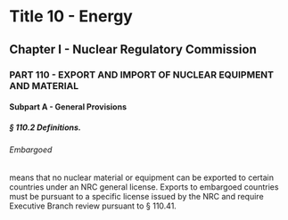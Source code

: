 
# Title 10 - Energy
## Chapter I - Nuclear Regulatory Commission
### PART 110 - EXPORT AND IMPORT OF NUCLEAR EQUIPMENT AND MATERIAL
#### Subpart A - General Provisions
##### § 110.2 Definitions.
###### Embargoed

means that no nuclear material or equipment can be exported to certain countries under an NRC general license. Exports to embargoed countries must be pursuant to a specific license issued by the NRC and require Executive Branch review pursuant to § 110.41.
